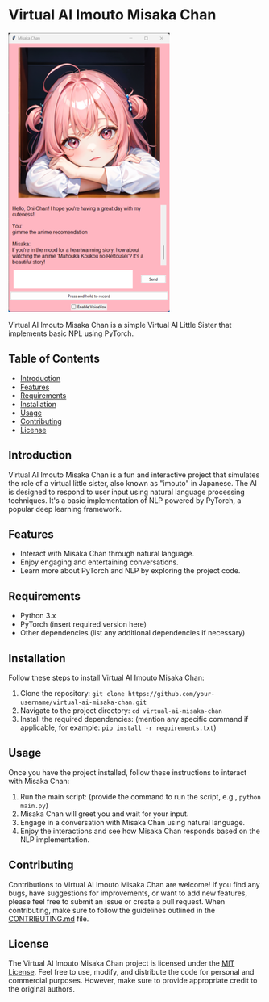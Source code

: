 # Virtual AI Imouto Misaka Chan

![Misaka Chan](example_gui.png)

Virtual AI Imouto Misaka Chan is a simple Virtual AI Little Sister that implements basic NPL using PyTorch.

## Table of Contents

- [Introduction](#introduction)
- [Features](#features)
- [Requirements](#requirements)
- [Installation](#installation)
- [Usage](#usage)
- [Contributing](#contributing)
- [License](#license)

## Introduction

Virtual AI Imouto Misaka Chan is a fun and interactive project that simulates the role of a virtual little sister, also known as "imouto" in Japanese. The AI is designed to respond to user input using natural language processing techniques. It's a basic implementation of NLP powered by PyTorch, a popular deep learning framework.

## Features

- Interact with Misaka Chan through natural language.
- Enjoy engaging and entertaining conversations.
- Learn more about PyTorch and NLP by exploring the project code.

## Requirements

- Python 3.x
- PyTorch (insert required version here)
- Other dependencies (list any additional dependencies if necessary)

## Installation

Follow these steps to install Virtual AI Imouto Misaka Chan:

1. Clone the repository: `git clone https://github.com/your-username/virtual-ai-misaka-chan.git`
2. Navigate to the project directory: `cd virtual-ai-misaka-chan`
3. Install the required dependencies: (mention any specific command if applicable, for example: `pip install -r requirements.txt`)

## Usage

Once you have the project installed, follow these instructions to interact with Misaka Chan:

1. Run the main script: (provide the command to run the script, e.g., `python main.py`)
2. Misaka Chan will greet you and wait for your input.
3. Engage in a conversation with Misaka Chan using natural language.
4. Enjoy the interactions and see how Misaka Chan responds based on the NLP implementation.

## Contributing

Contributions to Virtual AI Imouto Misaka Chan are welcome! If you find any bugs, have suggestions for improvements, or want to add new features, please feel free to submit an issue or create a pull request. When contributing, make sure to follow the guidelines outlined in the [CONTRIBUTING.md](CONTRIBUTING.md) file.

## License

The Virtual AI Imouto Misaka Chan project is licensed under the [MIT License](LICENSE). Feel free to use, modify, and distribute the code for personal and commercial purposes. However, make sure to provide appropriate credit to the original authors.
